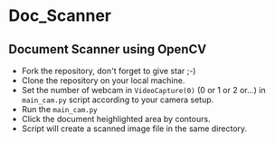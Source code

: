 # Doc_Scanner
## Document Scanner using OpenCV

- Fork the repository, don't forget to give star ;-)
- Clone the repository on your local machine.
- Set the number of webcam in ```VideoCapture(0)``` (0 or 1 or 2 or...) in ```main_cam.py``` script according to your camera setup.
- Run the ```main_cam.py```
- Click the document heighlighted area by contours.
- Script will create a scanned image file in the same directory.
